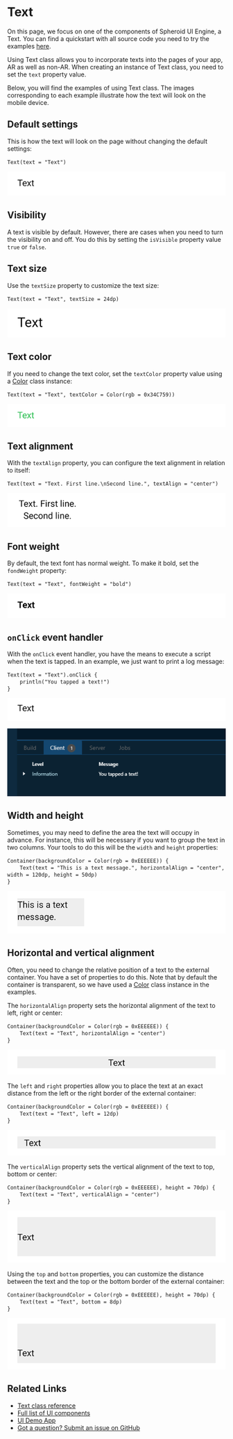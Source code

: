 # Text

On this page, we focus on one of the components of Spheroid UI Engine, a Text.
You can find a quickstart with all source code you need to try the examples 
[here](https://github.com/SpheroidUniverse/SpheroidScript/tree/master/examples/UI).

Using Text class allows you to incorporate texts into the pages of your app, 
AR as well as non-AR. When creating an instance of Text class,
you need to set the `text` property value.

Below, you will find the examples of using Text class.
The images corresponding to each example illustrate how the text will look 
on the mobile device.

## Default settings

This is how the text will look on the page without changing the default settings:

```
Text(text = "Text")
```

![](../images/ui/text/text-default.png)

## Visibility

A text is visible by default. However, there are 
cases when you need to turn the visibility on and off. You do this by setting the `isVisible`
property value `true` or `false`.

## Text size

Use the `textSize` property to customize the text size:

```
Text(text = "Text", textSize = 24dp)
```

![](../images/ui/text/text-text-size.png)

## Text color

If you need to change the text color, set the `textColor` property value using a
[Color](../reference/spheroid.client.ui/-color/index.md) class instance:

```
Text(text = "Text", textColor = Color(rgb = 0x34C759))
```

![](../images/ui/text/text-text-color.png)

## Text alignment

With the `textAlign` property, you can configure the text alignment in relation to itself:

```
Text(text = "Text. First line.\nSecond line.", textAlign = "center")
```

![](../images/ui/text/text-text-alignment.png)

## Font weight

By default, the text font has normal weight. To make it bold, set the `fondWeight` property:

```
Text(text = "Text", fontWeight = "bold")
```

![](../images/ui/text/text-font-weight.png)

## `onClick` event handler

With the `onClick` event handler, you have the means to execute a script 
when the text is tapped. In an example, we just want to print a log message: 

```
Text(text = "Text").onClick {
    println("You tapped a text!")
}
```

![](../images/ui/text/text-onclick-1.png)

![](../images/ui/text/text-onclick-2.png)

## Width and height

Sometimes, you may need to define the area the text will occupy in advance.
For instance, this will be necessary if you want to group the text in two columns.
Your tools to do this will be the `width` and `height` properties:

```
Container(backgroundColor = Color(rgb = 0xEEEEEE)) {
    Text(text = "This is a text message.", horizontalAlign = "center", width = 120dp, height = 50dp)
}
```

![](../images/ui/text/text-width-height.png)

## Horizontal and vertical alignment

Often, you need to change the relative position of a text to the external container.
You have a set of properties to do this. Note that by default the container is transparent, so
we have used a [Color](../reference/spheroid.client.ui/-color/index.md) class instance 
in the examples.

The `horizontalAlign` property sets the horizontal alignment of the text
to left, right or center:

```
Container(backgroundColor = Color(rgb = 0xEEEEEE)) {
    Text(text = "Text", horizontalAlign = "center")
}
```

![](../images/ui/text/text-horizontal-alignment.png)

The `left` and `right` properties allow you to place the text 
at an exact distance from the left or the right border of the external container:

```
Container(backgroundColor = Color(rgb = 0xEEEEEE)) {
    Text(text = "Text", left = 12dp)
}
```

![](../images/ui/text/text-left.png)

The `verticalAlign` property sets the vertical alignment of the text
to top, bottom or center:

```
Container(backgroundColor = Color(rgb = 0xEEEEEE), height = 70dp) {
    Text(text = "Text", verticalAlign = "center")
}
```

![](../images/ui/text/text-vertical-alignment.png)

Using the `top` and `bottom` properties, you can customize 
the distance between the text and the top or the bottom border of the external container:

```
Container(backgroundColor = Color(rgb = 0xEEEEEE), height = 70dp) {
    Text(text = "Text", bottom = 8dp)
}
```

![](../images/ui/text/text-bottom.png)

## Related Links

- [Text class reference](../reference/spheroid.client.ui/-text/index.md)
- [Full list of UI components](index.md)
- [UI Demo App](https://github.com/SpheroidUniverse/SpheroidScript/tree/master/examples/UI)
- [Got a question? Submit an issue on GitHub](../submit-an-issue.md)